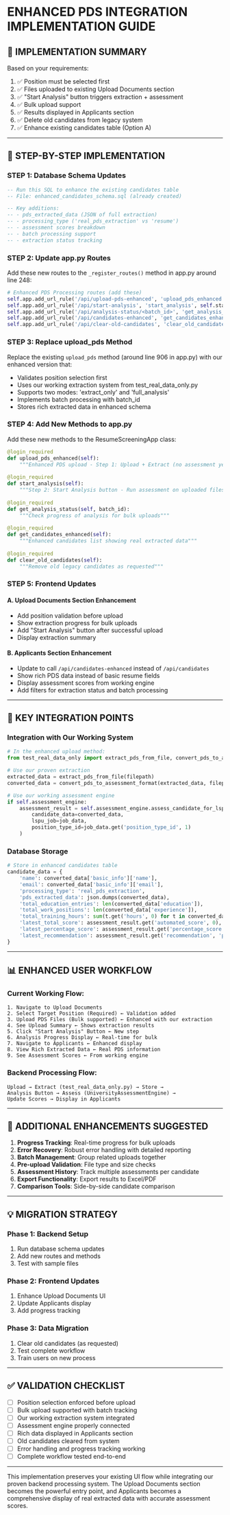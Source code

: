 # ENHANCED PDS INTEGRATION IMPLEMENTATION GUIDE

## 🎯 IMPLEMENTATION SUMMARY

Based on your requirements:
1. ✅ Position must be selected first
2. ✅ Files uploaded to existing Upload Documents section  
3. ✅ "Start Analysis" button triggers extraction + assessment
4. ✅ Bulk upload support
5. ✅ Results displayed in Applicants section
6. ✅ Delete old candidates from legacy system
7. ✅ Enhance existing candidates table (Option A)

---

## 📝 STEP-BY-STEP IMPLEMENTATION

### STEP 1: Database Schema Updates

```sql
-- Run this SQL to enhance the existing candidates table
-- File: enhanced_candidates_schema.sql (already created)

-- Key additions:
-- - pds_extracted_data (JSON of full extraction)
-- - processing_type ('real_pds_extraction' vs 'resume')
-- - assessment scores breakdown
-- - batch processing support
-- - extraction status tracking
```

### STEP 2: Update app.py Routes

Add these new routes to the `_register_routes()` method in app.py around line 248:

```python
# Enhanced PDS Processing routes (add these)
self.app.add_url_rule('/api/upload-pds-enhanced', 'upload_pds_enhanced', self.upload_pds_enhanced, methods=['POST'])
self.app.add_url_rule('/api/start-analysis', 'start_analysis', self.start_analysis, methods=['POST'])
self.app.add_url_rule('/api/analysis-status/<batch_id>', 'get_analysis_status', self.get_analysis_status, methods=['GET'])
self.app.add_url_rule('/api/candidates-enhanced', 'get_candidates_enhanced', self.get_candidates_enhanced, methods=['GET'])
self.app.add_url_rule('/api/clear-old-candidates', 'clear_old_candidates', self.clear_old_candidates, methods=['POST'])
```

### STEP 3: Replace upload_pds Method

Replace the existing `upload_pds` method (around line 906 in app.py) with our enhanced version that:
- Validates position selection first
- Uses our working extraction system from test_real_data_only.py
- Supports two modes: 'extract_only' and 'full_analysis'
- Implements batch processing with batch_id
- Stores rich extracted data in enhanced schema

### STEP 4: Add New Methods to app.py

Add these new methods to the ResumeScreeningApp class:

```python
@login_required
def upload_pds_enhanced(self):
    """Enhanced PDS upload - Step 1: Upload + Extract (no assessment yet)"""
    
@login_required  
def start_analysis(self):
    """Step 2: Start Analysis button - Run assessment on uploaded files"""
    
@login_required
def get_analysis_status(self, batch_id):
    """Check progress of analysis for bulk uploads"""
    
@login_required
def get_candidates_enhanced(self):
    """Enhanced candidates list showing real extracted data"""
    
@login_required
def clear_old_candidates(self):
    """Remove old legacy candidates as requested"""
```

### STEP 5: Frontend Updates

#### A. Upload Documents Section Enhancement
- Add position validation before upload
- Show extraction progress for bulk uploads
- Add "Start Analysis" button after successful upload
- Display extraction summary

#### B. Applicants Section Enhancement  
- Update to call `/api/candidates-enhanced` instead of `/api/candidates`
- Show rich PDS data instead of basic resume fields
- Display assessment scores from working engine
- Add filters for extraction status and batch processing

---

## 🔧 KEY INTEGRATION POINTS

### Integration with Our Working System
```python
# In the enhanced upload method:
from test_real_data_only import extract_pds_from_file, convert_pds_to_assessment_format

# Use our proven extraction
extracted_data = extract_pds_from_file(filepath)
converted_data = convert_pds_to_assessment_format(extracted_data, filepath)

# Use our working assessment engine
if self.assessment_engine:
    assessment_result = self.assessment_engine.assess_candidate_for_lspu_job(
        candidate_data=converted_data,
        lspu_job=job_data,
        position_type_id=job_data.get('position_type_id', 1)
    )
```

### Database Storage
```python
# Store in enhanced candidates table
candidate_data = {
    'name': converted_data['basic_info']['name'],
    'email': converted_data['basic_info']['email'],
    'processing_type': 'real_pds_extraction',
    'pds_extracted_data': json.dumps(converted_data),
    'total_education_entries': len(converted_data['education']),
    'total_work_positions': len(converted_data['experience']),
    'total_training_hours': sum(t.get('hours', 0) for t in converted_data['training']),
    'latest_total_score': assessment_result.get('automated_score', 0),
    'latest_percentage_score': assessment_result.get('percentage_score', 0),
    'latest_recommendation': assessment_result.get('recommendation', 'pending')
}
```

---

## 📊 ENHANCED USER WORKFLOW

### Current Working Flow:
```
1. Navigate to Upload Documents
2. Select Target Position (Required) ← Validation added
3. Upload PDS Files (Bulk supported) ← Enhanced with our extraction  
4. See Upload Summary ← Shows extraction results
5. Click "Start Analysis" Button ← New step
6. Analysis Progress Display ← Real-time for bulk
7. Navigate to Applicants ← Enhanced display
8. View Rich Extracted Data ← Real PDS information
9. See Assessment Scores ← From working engine
```

### Backend Processing Flow:
```
Upload → Extract (test_real_data_only.py) → Store → 
Analysis Button → Assess (UniversityAssessmentEngine) → 
Update Scores → Display in Applicants
```

---

## 🚀 ADDITIONAL ENHANCEMENTS SUGGESTED

1. **Progress Tracking**: Real-time progress for bulk uploads
2. **Error Recovery**: Robust error handling with detailed reporting  
3. **Batch Management**: Group related uploads together
4. **Pre-upload Validation**: File type and size checks
5. **Assessment History**: Track multiple assessments per candidate
6. **Export Functionality**: Export results to Excel/PDF
7. **Comparison Tools**: Side-by-side candidate comparison

---

## 💡 MIGRATION STRATEGY

### Phase 1: Backend Setup
1. Run database schema updates
2. Add new routes and methods
3. Test with sample files

### Phase 2: Frontend Updates  
1. Enhance Upload Documents UI
2. Update Applicants display
3. Add progress tracking

### Phase 3: Data Migration
1. Clear old candidates (as requested)
2. Test complete workflow
3. Train users on new process

---

## ✅ VALIDATION CHECKLIST

- [ ] Position selection enforced before upload
- [ ] Bulk upload supported with batch tracking
- [ ] Our working extraction system integrated
- [ ] Assessment engine properly connected
- [ ] Rich data displayed in Applicants section
- [ ] Old candidates cleared from system
- [ ] Error handling and progress tracking working
- [ ] Complete workflow tested end-to-end

---

This implementation preserves your existing UI flow while integrating our proven backend processing system. The Upload Documents section becomes the powerful entry point, and Applicants becomes a comprehensive display of real extracted data with accurate assessment scores.